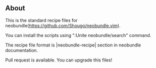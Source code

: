 ## About

This is the standard recipe files for
neobundle(https://github.com/Shougo/neobundle.vim).

You can install the scripts using ":Unite neobundle/search" command.

The recipe file format is |neobundle-recipe| section in neobundle documentation.

Pull request is available. You can upgrade this files!

